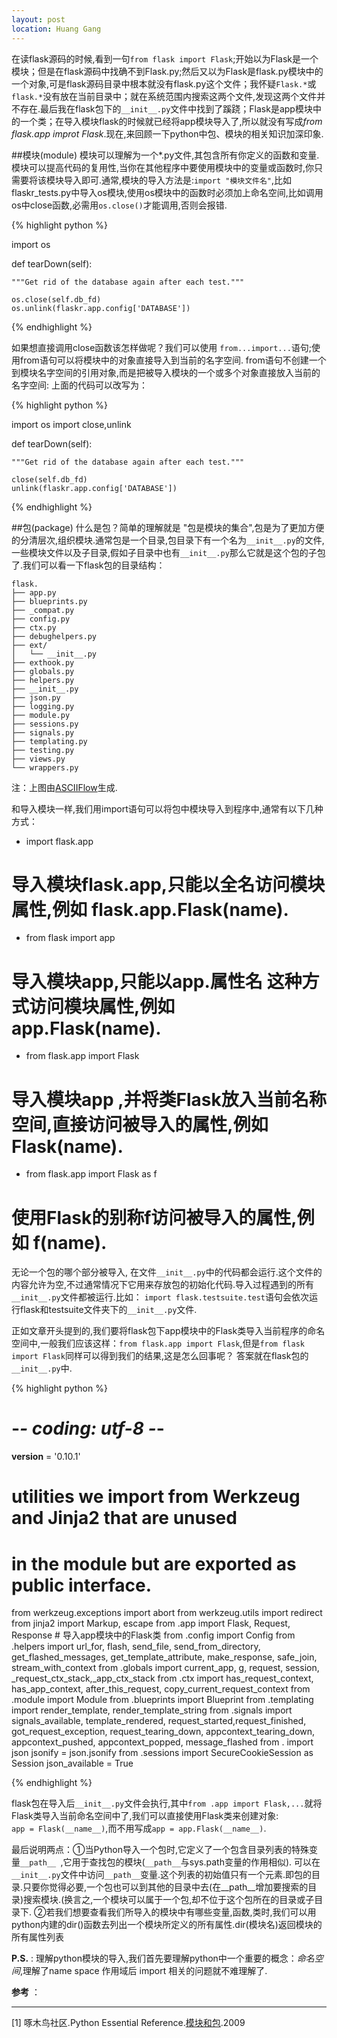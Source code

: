 ```yaml
---
layout: post
location: Huang Gang
---
```


在读flask源码的时候,看到一句`from flask import Flask`;开始以为Flask是一个模块；但是在flask源码中找确不到Flask.py;然后又以为Flask是flask.py模块中的一个对象,可是flask源码目录中根本就没有flask.py这个文件；我怀疑`Flask.*`或`flask.*`没有放在当前目录中；就在系统范围内搜索这两个文件,发现这两个文件并不存在.最后我在flask包下的`__init__.py`文件中找到了蹊跷；Flask是app模块中的一个类；在导入模块flask的时候就已经将app模块导入了,所以就没有写成*from flask.app improt Flask*.现在,来回顾一下python中包、模块的相关知识加深印象.

##模块(module)
模块可以理解为一个*.py文件,其包含所有你定义的函数和变量.模块可以提高代码的复用性,当你在其他程序中要使用模块中的变量或函数时,你只需要将该模块导入即可.通常,模块的导入方法是:`import "模块文件名"`,比如flaskr_tests.py中导入os模块,使用os模块中的函数时必须加上命名空间,比如调用os中close函数,必需用`os.close()`才能调用,否则会报错.

{% highlight python %}

import os

def tearDown(self):
    
    """Get rid of the database again after each test."""
        
    os.close(self.db_fd)
    os.unlink(flaskr.app.config['DATABASE'])

{% endhighlight %}

如果想直接调用close函数该怎样做呢？我们可以使用 `from...import...`语句;使用from语句可以将模块中的对象直接导入到当前的名字空间. from语句不创建一个到模块名字空间的引用对象,而是把被导入模块的一个或多个对象直接放入当前的名字空间: 上面的代码可以改写为：

{% highlight python %}

import os import close,unlink

def tearDown(self):
    
    """Get rid of the database again after each test."""
        
    close(self.db_fd)
    unlink(flaskr.app.config['DATABASE'])

{% endhighlight %}

##包(package)
什么是包？简单的理解就是 "包是模块的集合",包是为了更加方便的分清层次,组织模块.通常包是一个目录,包目录下有一个名为`__init__.py`的文件,一些模块文件以及子目录,假如子目录中也有`__init__.py`那么它就是这个包的子包了.我们可以看一下flask包的目录结构：

    flask.
    ├── app.py
    ├── blueprints.py
    ├── _compat.py
    ├── config.py
    ├── ctx.py
    ├── debughelpers.py
    ├── ext/
    │   └── __init__.py
    ├── exthook.py
    ├── globals.py
    ├── helpers.py
    ├── __init__.py
    ├── json.py
    ├── logging.py
    ├── module.py
    ├── sessions.py
    ├── signals.py
    ├── templating.py
    ├── testing.py
    ├── views.py
    └── wrappers.py

注：上图由[ASCIIFlow](http://asciiflow.com/)生成.	

和导入模块一样,我们用import语句可以将包中模块导入到程序中,通常有以下几种方式：

* import flask.app 
# 导入模块flask.app,只能以全名访问模块属性,例如 flask.app.Flask(__name__). 

* from flask import app 
# 导入模块app,只能以app.属性名 这种方式访问模块属性,例如 app.Flask(__name__).

* from flask.app import Flask 
# 导入模块app ,并将类Flask放入当前名称空间,直接访问被导入的属性,例如 Flask(__name__).

* from flask.app import Flask as f 
# 使用Flask的别称f访问被导入的属性,例如 f(__name__).

无论一个包的哪个部分被导入, 在文件`__init__.py`中的代码都会运行.这个文件的内容允许为空,不过通常情况下它用来存放包的初始化代码.导入过程遇到的所有`__init__.py`文件都被运行.比如：
`import flask.testsuite.test`语句会依次运行flask和testsuite文件夹下的`__init__.py`文件.

正如文章开头提到的,我们要将flask包下app模块中的Flask类导入当前程序的命名空间中,一般我们应该这样：`from flask.app import Flask`,但是`from flask import Flask`同样可以得到我们的结果,这是怎么回事呢？ 答案就在flask包的`__init__.py`中.

{% highlight python %}

# -*- coding: utf-8 -*-
__version__ = '0.10.1'

# utilities we import from Werkzeug and Jinja2 that are unused
# in the module but are exported as public interface.
from werkzeug.exceptions import abort
from werkzeug.utils import redirect
from jinja2 import Markup, escape
from .app import Flask, Request, Response  # 导入app模块中的Flask类
from .config import Config
from .helpers import url_for, flash, send_file, 
send_from_directory, get_flashed_messages, get_template_attribute,
     make_response, safe_join, stream_with_context
from .globals import current_app, g, request, session, 
     _request_ctx_stack,_app_ctx_stack
from .ctx import has_request_context, has_app_context, 
     after_this_request, copy_current_request_context
from .module import Module
from .blueprints import Blueprint
from .templating import render_template, render_template_string
from .signals import signals_available, template_rendered, 
     request_started,request_finished, got_request_exception, 
request_tearing_down, appcontext_tearing_down, appcontext_pushed,
     appcontext_popped, message_flashed
from . import json
jsonify = json.jsonify
from .sessions import SecureCookieSession as Session
json_available = True

{% endhighlight %}

flask包在导入后`__init__.py`文件会执行,其中`from .app import Flask,...`就将Flask类导入当前命名空间中了,我们可以直接使用Flask类来创建对象:   
`app = Flask(__name__)`,而不用写成`app = app.Flask(__name__)`.

最后说明两点：①当Python导入一个包时,它定义了一个包含目录列表的特殊变量`__path__ `,它用于查找包的模块(`__path__`与sys.path变量的作用相似). 可以在`__init__.py`文件中访问`__path__`变量.这个列表的初始值只有一个元素.即包的目录.只要你觉得必要,一个包也可以到其他的目录中去(在__path__增加要搜索的目录)搜索模块.(换言之,一个模块可以属于一个包,却不位于这个包所在的目录或子目录下. ②若我们想要查看我们所导入的模块中有哪些变量,函数,类时,我们可以用python内建的dir()函数去列出一个模块所定义的所有属性.dir(模块名)返回模块的所有属性列表


**P.S.** : 理解python模块的导入,我们首先要理解python中一个重要的概念：*命名空间*,理解了name space 作用域后 import 相关的问题就不难理解了.

**参考** ：

******

[1] 啄木鸟社区.Python Essential Reference.[模块和包](http://wiki.woodpecker.org.cn/moin/PythonEssentialRef8).2009
